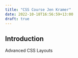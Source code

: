 ```yaml
---
title: "CSS Course Jen Kramer"
date: 2022-10-18T16:56:59+13:00
draft: true 
---
```


## Introduction 
Advanced CSS Layouts




